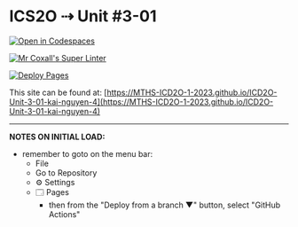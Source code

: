# ICS2O ⇢ Unit #3-01

[![Open in Codespaces](https://classroom.github.com/assets/launch-codespace-7f7980b617ed060a017424585567c406b6ee15c891e84e1186181d67ecf80aa0.svg)](https://classroom.github.com/open-in-codespaces?assignment_repo_id=14511071)

[![Mr Coxall's Super Linter](https://github.com/MTHS-ICD2O-1-2023/ICD2O-Unit-3-01-kai-nguyen-4/workflows/Mr%20Coxall's%20Super%20Linter/badge.svg)](https://github.com/MTHS-ICD2O-1-2023/ICD2O-Unit-3-01-kai-nguyen-4/actions)

[![Deploy Pages](https://github.com/MTHS-ICD2O-1-2023/ICD2O-Unit-3-01-kai-nguyen-4/workflows/Deploy%20Pages/badge.svg)](https://github.com/MTHS-ICD2O-1-2023/ICD2O-Unit-3-01-kai-nguyen-4/actions)

This site can be found at: [https://MTHS-ICD2O-1-2023.github.io/ICD2O-Unit-3-01-kai-nguyen-4](https://MTHS-ICD2O-1-2023.github.io/ICD2O-Unit-3-01-kai-nguyen-4)

---

**NOTES ON INITIAL LOAD:**
- remember to goto on the menu bar:
  - File
  - Go to Repository
  - ⚙ Settings
  - 🗔 Pages
    - then from the "Deploy from a branch ▼" button, select "GitHub Actions"
